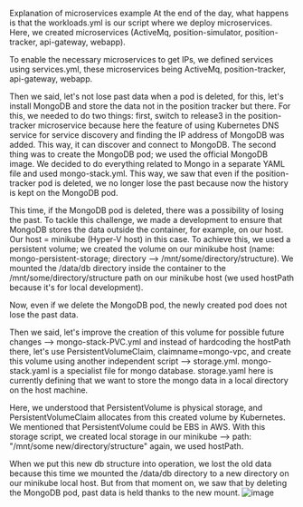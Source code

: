 
Explanation of microservices example
At the end of the day, what happens is that the workloads.yml is our script where we deploy microservices. Here, we created microservices (ActiveMq, position-simulator, position-tracker, api-gateway, webapp).
 
To enable the necessary microservices to get IPs, we defined services using services.yml, these microservices being ActiveMq, position-tracker, api-gateway, webapp.
 
Then we said, let's not lose past data when a pod is deleted, for this, let's install MongoDB and store the data not in the position tracker but there. For this, we needed to do two things: first, switch to release3 in the position-tracker microservice because here the feature of using Kubernetes DNS service for service discovery and finding the IP address of MongoDB was added. This way, it can discover and connect to MongoDB. The second thing was to create the MongoDB pod; we used the official MongoDB image. We decided to do everything related to Mongo in a separate YAML file and used mongo-stack.yml. This way, we saw that even if the position-tracker pod is deleted, we no longer lose the past because now the history is kept on the MongoDB pod.
 
This time, if the MongoDB pod is deleted, there was a possibility of losing the past.
To tackle this challenge, we made a development to ensure that MongoDB stores the data outside the container, for example, on our host. Our host = minikube (Hyper-V host) in this case. To achieve this, we used a persistent volume; we created the volume on our minikube host (name: mongo-persistent-storage; directory --> /mnt/some/directory/structure). We mounted the /data/db directory inside the container to the /mnt/some/directory/structure path on our minikube host (we used hostPath because it's for local development).
 
Now, even if we delete the MongoDB pod, the newly created pod does not lose the past data.
 
Then we said, let's improve the creation of this volume for possible future changes --> mongo-stack-PVC.yml and instead of hardcoding the hostPath there, let's use PersistentVolumeClaim, claimname=mongo-vpc, and create this volume using another independent script --> storage.yml.
mongo-stack.yaml is a specialist file for mongo database.
storage.yaml here is currently defining that we want to store the mongo data in a local directory on the host machine. 

 Here, we understood that PersistentVolume is physical storage, and PersistentVolumeClaim allocates from this created volume by Kubernetes. We mentioned that PersistentVolume could be EBS in AWS. With this storage script, we created local storage in our minikube --> path: "/mnt/some new/directory/structure" again, we used hostPath.
 
When we put this new db structure into operation, we lost the old data because this time we mounted the /data/db directory to a new directory on our minikube local host. But from that moment on, we saw that by deleting the MongoDB pod, past data is held thanks to the new mount.
![image](https://github.com/meneksece/vio-kubernetes-basics/assets/52826602/2050d848-8c70-490c-b1d3-c31732785fcf)
